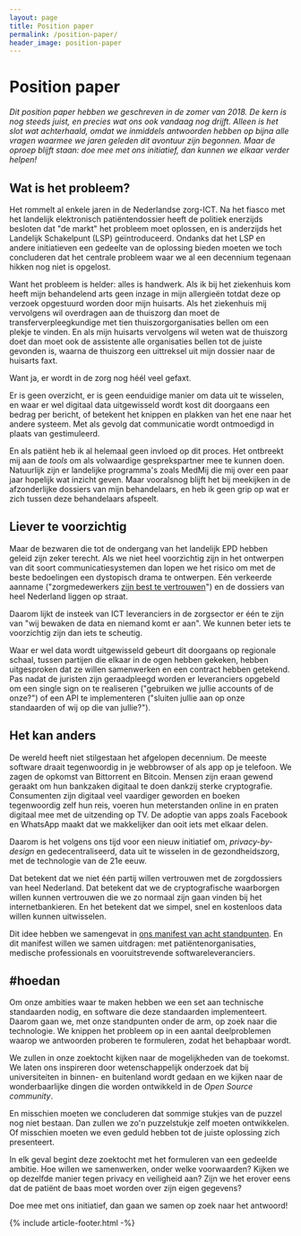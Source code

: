 ```yaml
---
layout: page
title: Position paper
permalink: /position-paper/
header_image: position-paper
---
```


# Position paper

_Dit position paper hebben we geschreven in de zomer van 2018. De kern is nog
steeds juist, en precies wat ons ook vandaag nog drijft. Alleen is het slot wat
achterhaald, omdat we inmiddels antwoorden hebben op bijna alle vragen waarmee
we jaren geleden dit avontuur zijn begonnen. Maar de oproep blijft staan: doe
mee met ons initiatief, dan kunnen we elkaar verder helpen!_

## Wat is het probleem?

Het rommelt al enkele jaren in de Nederlandse zorg-ICT. Na het fiasco met het
landelijk elektronisch patiëntendossier heeft de politiek enerzijds besloten dat
"de markt" het probleem moet oplossen, en is anderzijds het Landelijk
Schakelpunt (LSP) geïntroduceerd. Ondanks dat het LSP en andere initiatieven een
gedeelte van de oplossing bieden moeten we toch concluderen dat het centrale
probleem waar we al een decennium tegenaan hikken nog niet is opgelost.

Want het probleem is helder: alles is handwerk. Als ik bij het ziekenhuis kom
heeft mijn behandelend arts geen inzage in mijn allergieën totdat deze op
verzoek opgestuurd worden door mijn huisarts. Als het ziekenhuis mij vervolgens
wil overdragen aan de thuiszorg dan moet de transferverpleegkundige met tien
thuiszorgorganisaties bellen om een plekje te vinden. En als mijn huisarts
vervolgens wil weten wat de thuiszorg doet dan moet ook de assistente alle
organisaties bellen tot de juiste gevonden is, waarna de thuiszorg een
uittreksel uit mijn dossier naar de huisarts faxt.

Want ja, er wordt in de zorg nog héél veel gefaxt.

Er is geen overzicht, er is geen eenduidige manier om data uit te wisselen, en
waar er wel digitaal data uitgewisseld wordt kost dit doorgaans een bedrag per
bericht, of betekent het knippen en plakken van het ene naar het andere systeem.
Met als gevolg dat communicatie wordt ontmoedigd in plaats van gestimuleerd.

En als patiënt heb ik al helemaal geen invloed op dit proces. Het ontbreekt mij
aan de _tools_ om als volwaardige gesprekspartner mee te kunnen doen. Natuurlijk
zijn er landelijke programma's zoals MedMij die mij over een paar jaar hopelijk
wat inzicht geven. Maar vooralsnog blijft het bij meekijken in de afzonderlijke
dossiers van mijn behandelaars, en heb ik geen grip op wat er zich tussen deze
behandelaars afspeelt.

## Liever te voorzichtig

Maar de bezwaren die tot de ondergang van het landelijk EPD hebben geleid zijn
zeker terecht. Als we niet heel voorzichtig zijn in het ontwerpen van dit soort
communicatiesystemen dan lopen we het risico om met de beste bedoelingen een
dystopisch drama te ontwerpen. Eén verkeerde aanname ("zorgmedewerkers [zijn
best te vertrouwen](https://nos.nl/artikel/2225867-tientallen-onbevoegden-bekeken-medisch-dossier-barbie.html)")
en de dossiers van heel Nederland liggen op straat.

Daarom lijkt de insteek van ICT leveranciers in de zorgsector er één te zijn van
"wij bewaken de data en niemand komt er aan". We kunnen beter iets te
voorzichtig zijn dan iets te scheutig.

Waar er wel data wordt uitgewisseld gebeurt dit doorgaans op regionale schaal,
tussen partijen die elkaar in de ogen hebben gekeken, hebben uitgesproken dat ze
willen samenwerken en een contract hebben getekend. Pas nadat de juristen zijn
geraadpleegd worden er leveranciers opgebeld om een single sign on te realiseren
("gebruiken we jullie accounts of de onze?") of een API te implementeren
("sluiten jullie aan op onze standaarden of wij op die van jullie?").

## Het kan anders

De wereld heeft niet stilgestaan het afgelopen decennium. De meeste software
draait tegenwoordig in je webbrowser of als app op je telefoon. We zagen de
opkomst van Bittorrent en Bitcoin. Mensen zijn eraan gewend geraakt om hun
bankzaken digitaal te doen dankzij sterke cryptografie. Consumenten zijn
digitaal veel vaardiger geworden en boeken tegenwoordig zelf hun reis, voeren
hun meterstanden online in en praten digitaal mee met de uitzending op TV. De
adoptie van apps zoals Facebook en WhatsApp maakt dat we makkelijker dan ooit
iets met elkaar delen.

Daarom is het volgens ons tijd voor een nieuw initiatief om, _privacy-by-design_
en gedecentraliseerd, data uit te wisselen in de gezondheidszorg, met de
technologie van de 21e eeuw.

Dat betekent dat we niet één partij willen vertrouwen met de zorgdossiers van
heel Nederland. Dat betekent dat we de cryptografische waarborgen willen kunnen
vertrouwen die we zo normaal zijn gaan vinden bij het internetbankieren. En het
betekent dat we simpel, snel en kostenloos data willen kunnen uitwisselen.

Dit idee hebben we samengevat in [ons manifest van acht
standpunten](../manifest). En dit manifest willen we samen uitdragen: met
patiëntenorganisaties, medische professionals en vooruitstrevende
softwareleveranciers.

## #hoedan

Om onze ambities waar te maken hebben we een set aan technische standaarden
nodig, en software die deze standaarden implementeert. Daarom gaan we, met onze
standpunten onder de arm, op zoek naar die technologie. We knippen het probleem
op in een aantal deelproblemen waarop we antwoorden proberen te formuleren,
zodat het behapbaar wordt.

We zullen in onze zoektocht kijken naar de mogelijkheden van de toekomst. We
laten ons inspireren door wetenschappelijk onderzoek dat bij universiteiten in
binnen- en buitenland wordt gedaan en we kijken naar de wonderbaarlijke dingen
die worden ontwikkeld in de _Open Source community_.

En misschien moeten we concluderen dat sommige stukjes van de puzzel nog niet
bestaan. Dan zullen we zo'n puzzelstukje zelf moeten ontwikkelen. Of misschien
moeten we even geduld hebben tot de juiste oplossing zich presenteert.

In elk geval begint deze zoektocht met het formuleren van een gedeelde ambitie.
Hoe willen we samenwerken, onder welke voorwaarden? Kijken we op dezelfde manier
tegen privacy en veiligheid aan? Zijn we het erover eens dat de patiënt de baas
moet worden over zijn eigen gegevens?

Doe mee met ons initiatief, dan gaan we samen op zoek naar het antwoord!

{% include article-footer.html -%}
